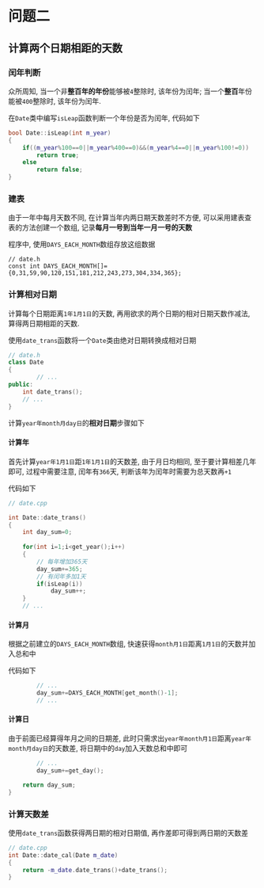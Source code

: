 

# 问题二

## 计算两个日期相距的天数

### 闰年判断

众所周知, 当一个非**整百年的年份**能够被`4`整除时, 该年份为闰年; 当一个**整百**年份能被`400`整除时, 该年份为闰年.

在`Date`类中编写`isLeap`函数判断一个年份是否为闰年, 代码如下

```cpp
bool Date::isLeap(int m_year)
{
    if((m_year%100==0||m_year%400==0)&&(m_year%4==0||m_year%100!=0))
        return true;
    else
        return false;
}
```



### 建表

由于一年中每月天数不同, 在计算当年内两日期天数差时不方便, 可以采用建表查表的方法创建一个数组, 记录**每月一号到当年一月一号的天数**

程序中, 使用`DAYS_EACH_MONTH`数组存放这组数据

````
// date.h
const int DAYS_EACH_MONTH[]={0,31,59,90,120,151,181,212,243,273,304,334,365};
````



### 计算相对日期

计算每个日期距离`1年1月1日`的天数, 再用欲求的两个日期的相对日期天数作减法, 算得两日期相距的天数. 

使用`date_trans`函数将一个`Date`类由绝对日期转换成相对日期

````cpp
// date.h
class Date
{
		// ...
public:
  	int date_trans();
  	// ...
}
````

计算`year年month月day日`的**相对日期**步骤如下

#### 计算年

首先计算`year年1月1日`距`1年1月1日`的天数差, 由于月日均相同, 至于要计算相差几年即可, 过程中需要注意, 闰年有`366`天, 判断该年为闰年时需要为总天数再`+1`

代码如下

````cpp
// date.cpp

int Date::date_trans()
{
    int day_sum=0;
  	
    for(int i=1;i<get_year();i++)
    {
      	// 每年增加365天
        day_sum+=365;
      	// 有闰年多加1天
        if(isLeap(i))
            day_sum++;
    }
  	// ...
````

#### 计算月

根据之前建立的`DAYS_EACH_MONTH`数组, 快速获得`month月1日`距离`1月1日`的天数并加入总和中

代码如下

````cpp
		// ...
		day_sum+=DAYS_EACH_MONTH[get_month()-1];
		// ...
````

#### 计算日

由于前面已经算得年月之间的日期差, 此时只需求出`year年month月1日`距离`year年month月day日`的天数差,  将日期中的`day`加入天数总和中即可

````cpp
		// ...
		day_sum+=get_day();

    return day_sum;
}
````



### 计算天数差

使用`date_trans`函数获得两日期的相对日期值, 再作差即可得到两日期的天数差

````cpp
// date.cpp
int Date::date_cal(Date m_date)
{
    return -m_date.date_trans()+date_trans();
}
````





 